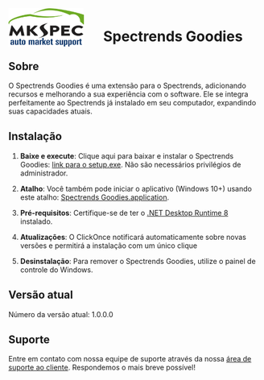 <img src="logo-mkspec-header-1.png" alt="MKSPEC logo"  align="left"/>
<h1 align="center"> Spectrends Goodies</h1>

## Sobre 

O Spectrends Goodies é uma extensão para o Spectrends, adicionando recursos e melhorando a sua experiência com o software. Ele se integra perfeitamente ao Spectrends já instalado em seu computador, expandindo suas capacidades atuais.

## Instalação

1. <b>Baixe e execute</b>:  Clique aqui para baixar e instalar o Spectrends Goodies: <a id="InstallButton" href="setup.exe">link para o setup.exe</a>. Não são necessários privilégios de administrador.

2. <b>Atalho</b>: Você também pode iniciar o aplicativo (Windows 10+) usando este atalho: <a href="Spectrends Goodies.application"> Spectrends Goodies.application</a>.

3. <b>Pré-requisitos</b>: Certifique-se de ter o [.NET Desktop Runtime 8](https://get.dot.net/8) instalado.

4. <b>Atualizações</b>: O ClickOnce notificará automaticamente sobre novas versões e permitirá a instalação com um único clique
  
5. <b>Desinstalação</b>: Para remover o Spectrends Goodies, utilize o painel de controle do Windows.

## Versão atual

Número da versão atual: <span id="version">1.0.0.0</span>

## Suporte

Entre em contato com nossa equipe de suporte através da nossa <a href="https://website.mkspecweb.com.br/area-do-cliente/">área de suporte ao cliente</a>. Respondemos o mais breve possível!
